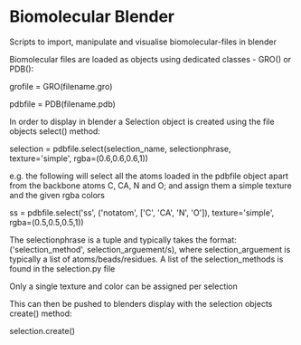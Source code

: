 # Biomolecular Blender
Scripts to import, manipulate and visualise biomolecular-files in blender


Biomolecular files are loaded as objects using dedicated classes - GRO() or PDB():

grofile = GRO(filename.gro)

pdbfile = PDB(filename.pdb)


In order to display in blender a Selection object is created using the file objects select() method:

selection = pdbfile.select(selection_name, selectionphrase, texture='simple', rgba=(0.6,0.6,0.6,1))


e.g. the following will select all the atoms loaded in the pdbfile object apart from the backbone atoms C, CA, N and O; and assign them a simple texture and the given rgba colors

ss = pdbfile.select('ss', ('notatom', ['C', 'CA', 'N', 'O']), texture='simple', rgba=(0.5,0.5,0.5,1))


The selectionphrase is a tuple and typically takes the format: ('selection_method', selection_arguement/s), where selection_arguement is typically a list of atoms/beads/residues. A list of the selection_methods is found in the selection.py file

Only a single texture and color can be assigned per selection


This can then be pushed to blenders display with the selection objects create() method:

selection.create()


